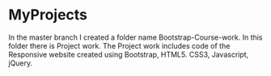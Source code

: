 # MyProjects
In the master branch I created a folder name Bootstrap-Course-work. In this folder there is Project work.
The Project work includes code of the Responsive website created using Bootstrap, HTML5. CSS3, Javascript, jQuery.
